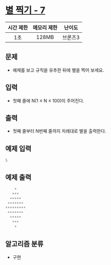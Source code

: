 # [별 찍기 - 7](https://www.acmicpc.net/problem/2444)

|시간 제한|메모리 제한|난이도|
|:-------:|:---------:|:---:|
|1초|128MB|브론즈3|

## 문제
- 예제를 보고 규칙을 유추한 뒤에 별을 찍어 보세요.

## 입력
- 첫째 줄에 N(1 ≤ N ≤ 100)이 주어진다.

## 출력
- 첫째 줄부터 N번째 줄까지 차례대로 별을 출력한다.

## 예제 입력
```c
5
```

## 예제 출력
```c
    *
   ***
  *****
 *******
*********
 *******
  *****
   ***
    *
```

## 알고리즘 분류
- 구현